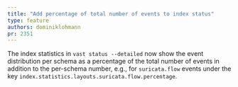 ```yaml
---
title: "Add percentage of total number of events to index status"
type: feature
authors: dominiklohmann
pr: 2351
---
```


The index statistics in `vast status --detailed` now show the event distribution
per schema as a percentage of the total number of events in addition to the
per-schema number, e.g., for `suricata.flow` events under the key
`index.statistics.layouts.suricata.flow.percentage`.
